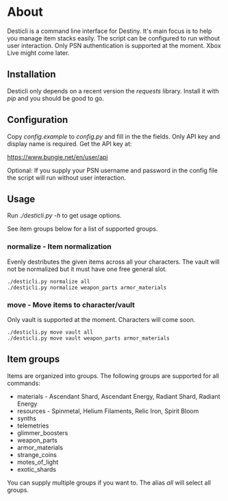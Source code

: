 # About

Desticli is a command line interface for Destiny. It's main focus is to help you manage item stacks easily. The script can be configured to run without user interaction. Only PSN authentication is supported at the moment. Xbox Live might come later.

## Installation

Desticli only depends on a recent version the _requests_ library. Install it with _pip_ and you should be good to go.

## Configuration

Copy _config.example_ to _config.py_ and fill in the the fields. Only API key and display name is required. Get the API key at:

https://www.bungie.net/en/user/api

Optional: If you supply your PSN username and password in the config file the script will run without user interaction.

## Usage

Run _./desticli.py -h_ to get usage options.

See item groups below for a list of supported groups.

### normalize - Item normalization

Evenly destributes the given items across all your characters. The vault will not be normalized but it must have one free general slot.

```
./desticli.py normalize all
./desticli.py normalize weapon_parts armor_materials
```

### move - Move items to character/vault

Only vault is supported at the moment. Characters will come soon.

```
./desticli.py move vault all
./desticli.py move vault weapon_parts armor_materials
```

## Item groups

Items are organized into groups. The following groups are supported for all commands:

* materials - Ascendant Shard, Ascendant Energy, Radiant Shard, Radiant Energy
* resources - Spinmetal, Helium Filaments, Relic Iron, Spirit Bloom
* synths
* telemetries
* glimmer_boosters
* weapon_parts
* armor_materials
* strange_coins
* motes_of_light
* exotic_shards

You can supply multiple groups if you want to. The alias _all_ will select all groups.

